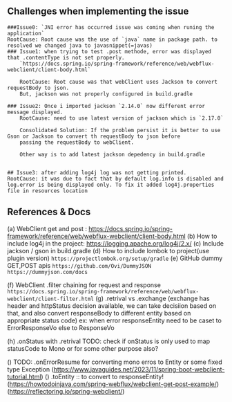 

## Challenges when implementing the issue

    ###Issue0: `JNI error has occurred issue was coming when runing the application`
    RootCause: Root cause was the use of `java` name in package path. to resolved we changed java to javasnippet(=javas)
    ### Issue1: when trying to test .post methode, error was displayed that .contentType is not set properly.
        `https://docs.spring.io/spring-framework/reference/web/webflux-webclient/client-body.html`
        
        RootCause: Root cause was that webClient uses Jackson to convert requestBody to json.
        But, jackson was not properly configured in build.gradle

    ### Issue2: Once i imported jackson `2.14.0` now different error message displayed.
        RootCause: need to use latest version of jackson which is `2.17.0`

        Consolidated Solution: If the problem persist it is better to use Gson or Jackson to convert th requestBody to json before 
        passing the requestBody to webClient.

        Other way is to add latest jackson depedency in build.gradle


    ## Issue3: after adding log4j log was not getting printed.
    RootCause: it was due to fact that by default log.info is disabled and log.error is being displayed only. To fix it added log4j.properties file in resources location



## References & Docs

(a) WebClient get and post : https://docs.spring.io/spring-framework/reference/web/webflux-webclient/client-body.html
(b) How to include log4j in the project: https://logging.apache.org/log4j/2.x/
(c) Include jackson / gson in build.gradle
(d) How to include lombok to project(use plugin version) `https://projectlombok.org/setup/gradle`
(e) GitHub dummy GET,POST apis
`https://github.com/Ovi/DummyJSON`
`https://dummyjson.com/docs`

(f) WebClient .filter chaining for request and response `https://docs.spring.io/spring-framework/reference/web/webflux-webclient/client-filter.html`
(g) .retrival vs .exchange (exchange has header and httpStatus decision available, we can take decisiion based on that, and also convert responseBody to different entity based on appropriate status code)
ex: when error responseEntity need to be caset to ErrorResponseVo else to ResponseVo

(h) .onStatus with .retrival
TODO: check if onStatus is only used to map statusCode to Mono<Exception> or for some other purpose also?

() TODO:  .onErrorResume for converting mono erros to Entity or some fixed type Exception (https://www.javaguides.net/2023/11/spring-boot-webclient-tutorial.html)
() .toEntity :: to convert to responseEntity! (https://howtodoinjava.com/spring-webflux/webclient-get-post-example/)
(https://reflectoring.io/spring-webclient/)